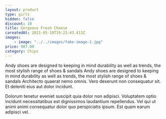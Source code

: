 ```yaml
---
layout: product
type: girls
hidden: false
discount: 10
title: Gorgeous Fresh Cheese
careatedAt: 2021-05-10T19:23:43.413Z
images:
    - image: "../../images/fake-image-1.jpg"
price: 987.00
category: Chips
---
```

Andy shoes are designed to keeping in mind durability as well as trends, the most stylish range of shoes & sandals
Andy shoes are designed to keeping in mind durability as well as trends, the most stylish range of shoes & sandals
Architecto quaerat nemo omnis. Vero deserunt non consequatur sit. Et deleniti eius aut dolor incidunt.
 Dolorum tenetur eveniet suscipit quia dolor non adipisci. Voluptatem optio incidunt necessitatibus est dignissimos laudantium repellendus. Vel qui ut animi animi consequatur dolor quo perspiciatis ipsum. Est quam earum adipisci vel.
